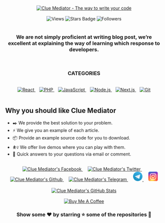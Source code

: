 <br />
<div align="center">
    <a href="https://www.cluemediator.com" target="_blank">
        <img src="https://www.cluemediator.com/wp-content/uploads/2020/10/cluemediator-logo.svg"
            alt="Clue Mediator - The way to write your code" width="400" />
    </a>
</div>
<br />

<div align="center">
    <img src="https://komarev.com/ghpvc/?username=cluemediator&label=Views&color=blue&style=flat" alt="Views" />
    <img src="https://img.shields.io/github/stars/cluemediator" alt="Stars Badge" />
    <img src="https://img.shields.io/github/followers/cluemediator" alt="Followers" />
</div>
<br />

<h3 align="center">We are not simply proficient at writing blog post, we’re excellent at explaining the way of learning
    which response to developers.</h3>
<br />

<h3 align="center">CATEGORIES</h3>
<br />
<div align="center">
    <a href="https://www.cluemediator.com/category/reactjs">
        <img alt="React"
            src="https://img.shields.io/badge/-React-61DAFB?style=for-the-badge&logo=react&logoColor=black" />
    </a>
    &nbsp;&nbsp;
    <a href="https://www.cluemediator.com/category/php">
        <img alt="PHP" src="https://img.shields.io/badge/-PHP-777BB4?style=for-the-badge&logo=php&logoColor=white" />
    </a>
    &nbsp;&nbsp;
    <a href="https://www.cluemediator.com/category/javascript">
        <img alt="JavaScript"
            src="https://img.shields.io/badge/-JavaScript-F7DF1E?style=for-the-badge&logo=javascript&logoColor=black" />
    </a>
    &nbsp;&nbsp;
    <a href="https://www.cluemediator.com/category/node-js">
        <img alt="Node.js"
            src="https://img.shields.io/badge/-Node.js-339933?style=for-the-badge&logo=node.js&logoColor=white" />
    </a>
    &nbsp;&nbsp;
    <a href="https://www.cluemediator.com/category/next-js">
        <img alt="Next.js"
            src="https://img.shields.io/badge/-Next.js-000000?style=for-the-badge&logo=next.js&logoColor=white" />
    </a>
    &nbsp;&nbsp;
    <a href="https://www.cluemediator.com/category/git">
        <img alt="Git" src="https://img.shields.io/badge/-Git-F05032?style=for-the-badge&logo=git&logoColor=white" />
    </a>
</div>
<br />

## Why you should like Clue Mediator
- ✒️ We provide the best solution to your problem.
- ⚡ We give you an example of each article.
- 📦 Provide an example source code for you to download.
- ⛹️‍♀️ We offer live demos where you can play with them.
- 💬 Quick answers to your questions via email or comment.

<br />

<div align="center">
    <a href="https://www.facebook.com/thecluemediator">
        <img alt="Clue Mediator's Facebook" width="30px"
            src="https://cdn.jsdelivr.net/npm/simple-icons@v3/icons/facebook.svg" />
    </a>
    &nbsp;&nbsp;&nbsp;
    <a href="https://twitter.com/cluemediator">
        <img alt="Clue Mediator's Twitter" width="30px"
            src="https://raw.githubusercontent.com/peterthehan/peterthehan/master/assets/twitter.svg" />
    </a>
    &nbsp;&nbsp;&nbsp;
    <a href="https://github.com/cluemediator">
        <img alt="Clue Mediator's Github" width="30px"
            src="https://raw.githubusercontent.com/peterthehan/peterthehan/master/assets/github.svg" />
    </a>
    &nbsp;&nbsp;&nbsp;
    <a href="https://www.youtube.com/cluemediator">
        <img alt="Clue Mediator's Telegram" width="30px"
            src="https://raw.githubusercontent.com/peterthehan/peterthehan/master/assets/youtube.svg" />
    </a>
    &nbsp;&nbsp;&nbsp;
    <a href="https://t.me/cluemediator">
        <img alt="Clue Mediator's Youtube" width="30px"
            src="https://raw.githubusercontent.com/github/explore/80688e429a7d4ef2fca1e82350fe8e3517d3494d/topics/telegram/telegram.png" />
    </a>
    &nbsp;&nbsp;&nbsp;
    <a href="https://www.instagram.com/clue_mediator">
        <img alt="Clue Mediator's Instagram" width="30px"
            src="https://raw.githubusercontent.com/edent/SuperTinyIcons/master/images/svg/instagram.svg" />
    </a>
</div>
<br />

<div align="center">
    <a href="https://github.com/cluemediator">
        <img align="center"
            src="https://github-readme-stats.vercel.app/api?username=cluemediator&show_icons=true&theme=dracula&line_height=27"
            alt="Clue Mediator's GitHub Stats" />
    </a>
</div>

<br />

<div align="center">
    <a href="https://www.buymeacoffee.com/cluemediator">
        <img src="https://cdn.buymeacoffee.com/buttons/v2/default-yellow.png" alt="Buy Me A Coffee" height="60px" width="217px">
    </a>
</div>

<div align="center">

### Show some ❤️ by starring ⭐ some of the repositories 📘

</div>
<br />
